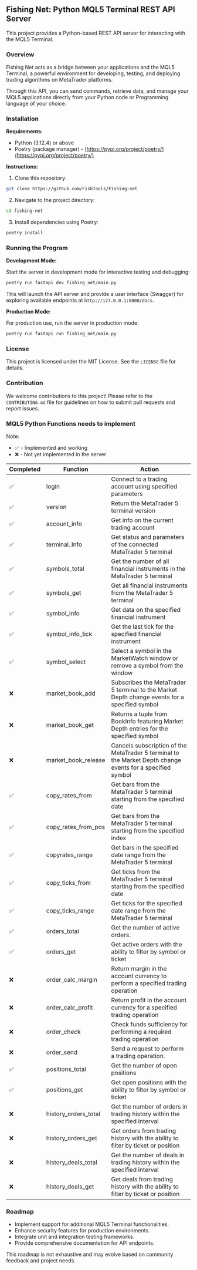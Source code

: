 ## Fishing Net: Python MQL5 Terminal REST API Server

This project provides a Python-based REST API server for interacting with the MQL5 Terminal. 


### Overview

Fishing Net acts as a bridge between your applications and the MQL5 Terminal, a powerful environment for developing, testing, and deploying trading algorithms on MetaTrader platforms. 

Through this API, you can send commands, retrieve data, and manage your MQL5 applications directly from your Python code or Programming language of your choice.


### Installation

**Requirements:**

* Python (3.12.4) or above 
* Poetry (package manager) - [https://pypi.org/project/poetry/](https://pypi.org/project/poetry/)

**Instructions:**

1. Clone this repository:

```bash
git clone https://github.com/FishTools/Fishing-net
```

2. Navigate to the project directory:

```bash
cd fishing-net
```

3. Install dependencies using Poetry:

```bash
poetry install
```


### Running the Program

**Development Mode:**

Start the server in development mode for interactive testing and debugging:

```bash
poetry run fastapi dev fishing_net/main.py
```

This will launch the API server and provide a user interface (Swagger) for exploring available endpoints at `http://127.0.0.1:8000/docs`.

**Production Mode:**

For production use, run the server in production mode:

```bash
poetry run fastapi run fishing_net/main.py
```


### License

This project is licensed under the MIT License. See the `LICENSE` file for details.


### Contribution

We welcome contributions to this project! Please refer to the `CONTRIBUTING.md` file for guidelines on how to submit pull requests and report issues.

### MQL5 Python Functions needs to implement

Note:
- :white_check_mark: - Implemented and working
- :x: - Not yet implemented in the server

| Completed<br> | Function<br> | Action<br> |
|---|---|---|
| :white_check_mark: | login<br> | Connect to a trading account using specified parameters<br> |
| :white_check_mark: | version<br> | Return the MetaTrader 5 terminal version<br> |
| :white_check_mark: | account_info<br> | Get info on the current trading account<br> |
| :white_check_mark: | terminal_Info<br> | Get status and parameters of the connected MetaTrader 5 terminal<br> |
| :white_check_mark: | symbols_total<br> | Get the number of all financial instruments in the MetaTrader 5 terminal<br> |
| :white_check_mark: | symbols_get<br> | Get all financial instruments from the MetaTrader 5 terminal<br> |
| :white_check_mark: | symbol_info<br> | Get data on the specified financial instrument<br> |
| :white_check_mark: | symbol_info_tick<br> | Get the last tick for the specified financial instrument<br> |
| :white_check_mark: | symbol_select<br> | Select a symbol in the MarketWatch window or remove a symbol from the window<br> |
| :x: | market_book_add<br> | Subscribes the MetaTrader 5 terminal to the Market Depth change events for a specified symbol<br> |
| :x: | market_book_get<br> | Returns a tuple from BookInfo featuring Market Depth entries for the specified symbol<br> |
| :x: | market_book_release<br> | Cancels subscription of the MetaTrader 5 terminal to the Market Depth change events for a specified symbol<br> |
| :white_check_mark: | copy_rates_from<br> | Get bars from the MetaTrader 5 terminal starting from the specified date<br> |
| :white_check_mark: | copy_rates_from_pos<br> | Get bars from the MetaTrader 5 terminal starting from the specified index<br> |
| :white_check_mark: | copyrates_range<br> | Get bars in the specified date range from the MetaTrader 5 terminal<br> |
| :white_check_mark: | copy_ticks_from<br> | Get ticks from the MetaTrader 5 terminal starting from the specified date<br> |
| :white_check_mark: | copy_ticks_range<br> | Get ticks for the specified date range from the MetaTrader 5 terminal<br> |
| :white_check_mark: | orders_total<br> | Get the number of active orders.<br> |
| :white_check_mark: | orders_get<br> | Get active orders with the ability to filter by symbol or ticket<br> |
| :x: | order_calc_margin<br> | Return margin in the account currency to perform a specified trading operation<br> |
| :x: | order_calc_profit<br> | Return profit in the account currency for a specified trading operation<br> |
| :x: | order_check<br> | Check funds sufficiency for performing a required trading operation<br> |
| :x: | order_send<br> | Send a request to perform a trading operation.<br> |
| :white_check_mark: | positions_total<br> | Get the number of open positions<br> |
| :white_check_mark: | positions_get<br> | Get open positions with the ability to filter by symbol or ticket<br> |
| :x: | history_orders_total<br> | Get the number of orders in trading history within the specified interval<br> |
| :x: | history_orders_get<br> | Get orders from trading history with the ability to filter by ticket or position<br> |
| :x: | history_deals_total<br> | Get the number of deals in trading history within the specified interval<br> |
| :x: | history_deals_get<br> | Get deals from trading history with the ability to filter by ticket or position<br> |


### Roadmap

* Implement support for additional MQL5 Terminal functionalities.
* Enhance security features for production environments.
* Integrate unit and integration testing frameworks.
* Provide comprehensive documentation for API endpoints.

This roadmap is not exhaustive and may evolve based on community feedback and project needs.
